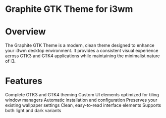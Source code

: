 # Graphite GTK Theme for i3wm

# Overview
The Graphite GTK Theme is a modern, clean theme designed to enhance your i3wm desktop environment. It provides a consistent visual experience across GTK3 and GTK4 applications while maintaining the minimalist nature of i3.

# Features
Complete GTK3 and GTK4 theming
Custom UI elements optimized for tiling window managers
Automatic installation and configuration
Preserves your existing wallpaper settings
Clean, easy-to-read interface elements
Supports both light and dark variants
